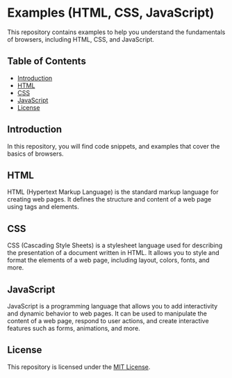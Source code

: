 # Examples (HTML, CSS, JavaScript)

This repository contains examples to help you understand the fundamentals of browsers, including HTML, CSS, and JavaScript.

## Table of Contents

- [Introduction](#introduction)
- [HTML](#html)
- [CSS](#css)
- [JavaScript](#javascript)
- [License](#license)

## Introduction

In this repository, you will find code snippets, and examples that cover the basics of browsers.


## HTML

HTML (Hypertext Markup Language) is the standard markup language for creating web pages. It defines the structure and content of a web page using tags and elements.

## CSS

CSS (Cascading Style Sheets) is a stylesheet language used for describing the presentation of a document written in HTML. It allows you to style and format the elements of a web page, including layout, colors, fonts, and more.

## JavaScript

JavaScript is a programming language that allows you to add interactivity and dynamic behavior to web pages. It can be used to manipulate the content of a web page, respond to user actions, and create interactive features such as forms, animations, and more.

## License

This repository is licensed under the [MIT License](LICENSE).